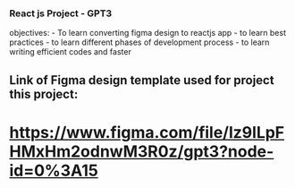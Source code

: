 ### React js Project - GPT3 

objectives: 
    - To learn converting figma design to reactjs app 
    - to learn best practices
    - to learn different phases of development process 
    - to learn writing efficient codes and faster

## Link of Figma design template used for project this project: 
# <a href = 'https://www.figma.com/file/lz9lLpFHMxHm2odnwM3R0z/gpt3?node-id=0%3A15'> https://www.figma.com/file/lz9lLpFHMxHm2odnwM3R0z/gpt3?node-id=0%3A15 </a>